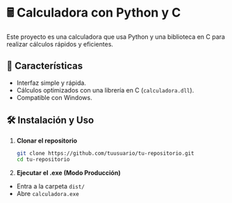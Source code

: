 # 🖩 Calculadora con Python y C

Este proyecto es una calculadora que usa Python y una biblioteca en C para realizar cálculos rápidos y eficientes. 

## 🚀 Características
- Interfaz simple y rápida.
- Cálculos optimizados con una librería en C (`calculadora.dll`).
- Compatible con Windows.

## 🛠️ Instalación y Uso
1. **Clonar el repositorio**  
   ```sh
   git clone https://github.com/tuusuario/tu-repositorio.git
   cd tu-repositorio
2. **Ejecutar el .exe (Modo Producción)**
-  Entra a la carpeta `dist/`
-  Abre `calculadora.exe`
   

